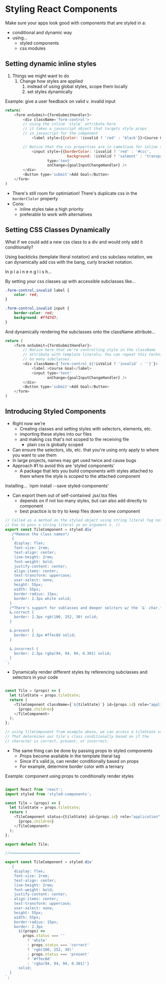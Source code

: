 # Styling React Components
Make sure your apps look good with components that are styled in a:
- conditional and dynamic way
- using...
  - styled components
  - css modules

## Setting dynamic inline styles

1. Things we might want to do
   1. Change how styles are applied
      1. instead of using global styles, scope them locally
      2. set styles dynamically

Example: give a user feedback on valid v. invalid input
```javascript
return(
    <form onSubmit={formSubmitHandler}>
        <div className='form-control'>
        // using the inline `style` attribute here
        // it takes a javascript object that targets style props
        // in javascript for the component
            <label style={{color: !isvalid ? 'red' : 'black'}}>Course Goal</label>

        // Notice that the css properties are in camelCase for inline styles
            <input style={{borderColor: !isvalid ? 'red' : '#ccc', 
                            background: !isValid ? 'salmont' : 'transparent'}}
                   type='text' 
                   onChange={goalInputChangeHandler} />
        </div>
        <Button type='submit'>Add Goal</Button>
    </form>
)
```

- There's still room for optimiation! There's duplicate css in the `borderClolor` property
- Cons: 
  - inline styles take a high priority
  - preferable to work with alternatives

## Setting CSS Classes Dynamically

What if we could add a new css class to a div and would only add it conditionally?

Using backticks (template literal notation) and css subclass notation, we can dynamically add css with the bang, curly bracket notation.

In p l a i n e n g l i s h...

By setting your css classes up with accessible subclasses like...

```css
.form-control.invalid label {
    color: red;
}

.form-control.invalid input {
    border-color: red;
    background: #ffd7d7;
}
```

And dynamically rendering the subclasses onto the className attribute...


```javascript
return (
    <form onSubmit={formSubmitHandler}>
        // Notice here that we're controlling style in the className
        // attribute with template literals; You can repeat this technique
        // on many subclasses.
        <div className={`form-control ${!isValid ? 'invalid' : ''}`}>
            <label >Course Goal</label>
            <input type='text' 
                   onChange={goalInputChangeHandler} />
        </div>
        <Button type='submit'>Add Goal</Button>
    </form>
)
```

## Introducing Styled Components
- Right now we're
  - Creating classes and setting styles with selectors, elements, etc.
  - importing these styles into our files
  - and making css that's not scoped to the receiving file
    - plain css is globally scoped
- Can ensure the selectors, ids, etc. that you're using only apply to where you want to use them
- In large projects, names may get used twice and cause bugs
- Approach #1 to avoid this are 'styled components'
  - A package that lets you build components with styles attached to them where the style is scoped to the attached component


Installing...
`npm install --save styled-components'

- Can export them out of self-contained .jsx/.tsx files
  - depends on if not too many styles, but can also add directly to component
  - best practice is to try to keep files down to one component
  
```javascript
// Called as a method on the styled object using string literal tag notation that's valid js outside of react
// Use to pass a string literal as an argument v. ()
export const TileComponent = styled.div`
   /*Remove the class names*/
   {                
    display: flex;
    font-size: 2rem;
    text-align: center;
    line-height: 2rem;
    font-weight: bold;
    justify-content: center;
    align-items: center;
    text-transform: uppercase;
    user-select: none;
    height: 55px;
    width: 55px;
    border-radius: 15px;
    border: 2.3px white solid;
  }
  /*There's support for sublasses and deeper selctors w/ the `&` char.*/
  &.correct {
    border: 2.3px rgb(100, 252, 30) solid;
  }

  &.present {
    border: 2.3px #ffec8d solid;
  }

  &.incorrect {
    border: 2.3px rgba(94, 94, 94, 0.301) solid;
  }
`;
```

- Dynamically render different styles by referencing subclasses and selectors in your code

```javascript

const Tile = (props) => {
  let tileState = props.tileState;
  return (
    <TileComponent className={`${tileState}`} id={props.id} role="application" aria-label={props.id}>
      {props.children}
    </TileComponent>
  );
};

// using TileComponent from example above, we can access a tileState variable
// That determines our tile's class conditionally based on if the
// character is correct, present, or incorrect.

```

- The same thing can be done by passing props to styled components
  - Props become available in the template literal tag
  - Since it's valid js, can render conditionally based on props
  - For example, determine border color with a ternary

Example: component using props to conditionally render styles
```javascript

import React from 'react';
import styled from 'styled-components';

const Tile = (props) => {
  let tileState = props.tileState;
  return (
    <TileComponent status={tileState} id={props.id} role="application" aria-label={props.id}>
      {props.children}
    </TileComponent>
  );
};

export default Tile;

//================================

export const TileComponent = styled.div`
   {
    display: flex;
    font-size: 2rem;
    text-align: center;
    line-height: 2rem;
    font-weight: bold;
    justify-content: center;
    align-items: center;
    text-transform: uppercase;
    user-select: none;
    height: 55px;
    width: 55px;
    border-radius: 15px;
    border: 2.3px
      ${(props) =>
        props.status === ''
          ? 'white'
          : props.status === 'correct'
          ? 'rgb(100, 252, 30)'
          : props.status === 'present'
          ? '#ffec8d'
          : 'rgba(94, 94, 94, 0.301)'}
      solid;
  }
`;

```



